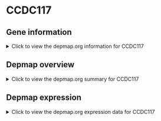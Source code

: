 <h1>CCDC117</h1>

<h2>Gene information</h2>
<details>
  <summary>Click to view the depmap.org information for CCDC117</summary>
  <iframe src="https://depmap.org/portal/gene/CCDC117?tab=about" style="border:none;width:100%;height:800px"></iframe>
</details>

<h2>Depmap overview</h2>
<details>
  <summary>Click to view the depmap.org summary for CCDC117</summary>
  <iframe src="https://depmap.org/portal/gene/CCDC117?tab=overview" style="border:none;width:100%;height:800px"></iframe>
</details>

<h2>Depmap expression</h2>
<details>
  <summary>Click to view the depmap.org expression data for CCDC117</summary>
  <iframe src="https://depmap.org/portal/gene/CCDC117?tab=characterization" style="border:none;width:100%;height:800px"></iframe>
</details>


<!--
<h2>Reactome Pathway diagram</h2>
<details>
  <summary>Click to view Reactome pathway for CCDC117</summary>
  PNAME
</details>
-->


